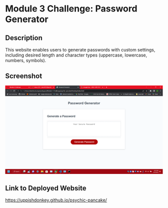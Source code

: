 # Module 3 Challenge: Password Generator

## Description
This website enables users to generate passwords with custom settings, including desired length and character types (uppercase, lowercase, numbers, symbols).


## Screenshot
![Alt text](2023-06-05.png)

## Link to Deployed Website
https://uppishdonkey.github.io/psychic-pancake/
